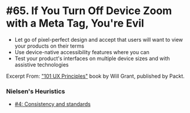 # #65. If You Turn Off Device Zoom with a Meta Tag, You're Evil
-  Let go of pixel-perfect design and accept that users will want to view your products on their terms
-  Use device-native accessibility features where you can
-  Test your product's interfaces on multiple device sizes and with assistive technologies

Excerpt From: ["101 UX Principles"](https://www.packtpub.com/web-development/101-ux-principles) book by Will Grant, published by Packt.

### Nielsen's Heuristics
- [#4: Consistency and standards](https://github.com/fullcircle23/fullcircle23.github.io/blob/master/2020/ui-ux/ui-ux-principles-and-best-practices.md#4-consistency-and-standards)
